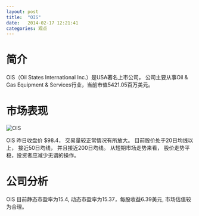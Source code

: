 ```yaml
---
layout: post
title:  "OIS"
date:   2014-02-17 12:21:41
categories: 观点
---
```


# 简介
OIS（Oil States International Inc.）是USA著名上市公司，
公司主要从事Oil & Gas Equipment & Services行业，当前市值5421.05百万美元。

# 市场表现

![OIS](http://finviz.com/chart.ashx?t=OIS&ty=c&ta=1&p=d&s=l)

OIS 昨日收盘价 $98.4，
交易量较正常情况有所放大。
目前股价处于20日均线以上，
接近50日均线，
并且接近200日均线。
从短期市场走势来看，
股价走势平稳，投资者应减少无谓的操作。

# 公司分析
OIS 目前静态市盈率为15.4, 动态市盈率为15.37，每股收益6.39美元,
市场估值较为合理。

